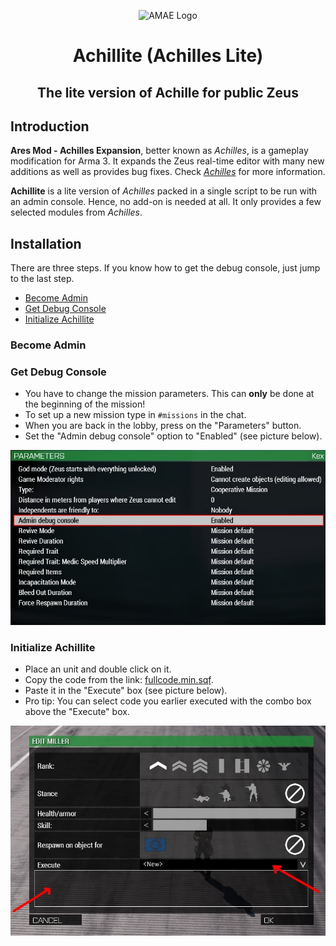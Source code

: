 <p align="center">
    <img src="https://github.com/ArmaAchilles/AresModAchillesExpansion/blob/master/Pictures/logo/achilles_logo_whiteBackground.png" width="140" alt="AMAE Logo">
    <h1 align="center">Achillite (Achilles Lite)</h1>
    <h2 align="center">The lite version of Achille for public Zeus</h2>
</p>

## Introduction

**Ares Mod - Achilles Expansion**, better known as _Achilles_, is a gameplay modification for Arma 3. It expands the Zeus real-time editor with many new additions as well as provides bug fixes.
Check [_Achilles_](https://github.com/ArmaAchilles/AresModAchillesExpansion) for more information.

**Achillite** is a lite version of _Achilles_ packed in a single script to be run with an admin console. Hence, no add-on is needed at all. It only provides a few selected modules from _Achilles_.

## Installation
There are three steps. If you know how to get the debug console, just jump to the last step.
- [Become Admin](https://github.com/ArmaAchilles/AchillesLite/blob/master/README.md/#become-admin)
- [Get Debug Console](https://github.com/ArmaAchilles/AchillesLite/blob/master/README.md/#get-debug-console)
- [Initialize Achillite](https://github.com/ArmaAchilles/AchillesLite/blob/master/README.md/#initialize-achillite)
### Become Admin
### Get Debug Console
- You have to change the mission parameters. This can **only** be done at the beginning of the mission!
- To set up a new mission type in `#missions` in the chat.
- When you are back in the lobby, press on the "Parameters" button.
- Set the "Admin debug console" option to "Enabled" (see picture below).

![](https://github.com/ArmaAchilles/AchillesLite/blob/master/pictures/MissionParams.jpg?raw=true)
### Initialize Achillite
- Place an unit and double click on it.
- Copy the code from the link: [fullcode.min.sqf](
https://raw.githubusercontent.com/ArmaAchilles/AchillesLite/master/fullcode.min.sqf).
- Paste it in the "Execute" box (see picture below).
- Pro tip: You can select code you earlier executed with the combo box above the "Execute" box.

![](https://github.com/ArmaAchilles/AchillesLite/blob/master/pictures/AchilliteInit.jpg?raw=true)
